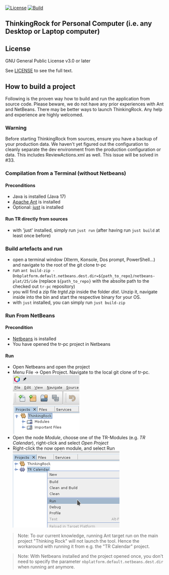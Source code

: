 [![License](https://img.shields.io/github/license/thinkingrock-gtd/tr-pc)](https://github.com/thinkingrock-gtd/tr-pc/blob/master/LICENSE)
[![Build](https://img.shields.io/github/actions/workflow/status/thinkingrock-gtd/tr-pc/build.yml?branch=main)](https://github.com/thinkingrock-gtd/tr-pc/actions?query=workflow%3AJavaCI+branch%3Amain)

## ThinkingRock for Personal Computer (i.e. any Desktop or Laptop computer)


## License

GNU General Public License v3.0 or later

See [LICENSE](https://github.com/thinkingrock-gtd/tr-pc/blob/master/LICENSE) to see the full text.

## How to build a project
Following is the proven way how to build and run the application from source code.
Please beware, we do not have any prior experiences with Ant and NetBeans.
There may be better ways to launch ThinkingRock.
Any help and experience are highly welcomed.

### Warning
Before starting ThinkingRock from sources, ensure you have a backup of your production data.
We haven't yet figured out the configuration to cleanly separate the dev environment from the production configuration or data.
This includes ReviewActions.xml as well.
This issue will be solved in #33.

### Compilation from a Terminal (without Netbeans)

#### Preconditions
- Java is installed (Java 17)
- [Apache Ant](https://ant.apache.org/manual/install.html) is installed
- Optional: [just](https://github.com/casey/just) is installed

#### Run TR directly from sources
- with 'just' installed, simply run `just run` (after having run `just build` at least once before)

### Build artefacts and run
- open a terminal window (Xterm, Konsole, Dos prompt, PowerShell...) and navigate to the root of the git clone tr-pc
- run `ant build-zip -Dnbplatform.default.netbeans.dest.dir=${path_to_repo}/netbeans-plat/25/ide` (replace `${path_to_repo}` with the absolte path to the checked out `tr-pc` repository)
- you will find a zip file *trgtd.zip* inside the folder *dist*.
  Unzip it, navigate inside into the bin and start the respective binary for your OS.
- with `just` installed, you can simply run `just build-zip`

### Run From NetBeans

#### Precondition

- [Netbeans](https://netbeans.apache.org/download/index.html) is installed
- You have opened the tr-pc project in Netbeans

#### Run
- Open Netbeans and open the project
- Menu File -> Open Project. Navigate to the local git clone of tr-pc.\
![Project](/docs/images/readme_project.png)
- Open the node *Module*, choose one of the TR-Modules (e.g. *TR Calendar*), right-click and select *Open Project*
- Right-click the now open module, and select Run\
![Project run](/docs/images/readme_run.png)
> Note: To our current knowledge, running Ant target run on the main project "Thinking Rock" will not launch the tool. Hence the workaround with running it from e.g. the "TR Calendar" project.

> Note: With Netbeans installed and the project opened once, you don't need to specify the parameter `nbplatform.default.netbeans.dest.dir` when running ant anymore.
